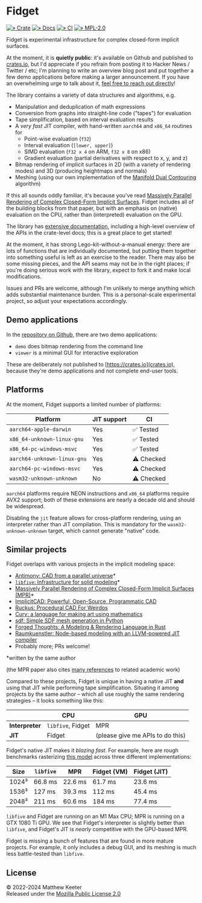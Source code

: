 # Fidget
[![» Crate](https://badgen.net/crates/v/fidget)](https://crates.io/crates/fidget)
[![» Docs](https://badgen.net/badge/api/docs.rs/df3600)](https://docs.rs/fidget/)
[![» CI](https://badgen.net/github/checks/mkeeter/fidget/main)](https://github.com/mkeeter/fidget/actions/)
[![» MPL-2.0](https://badgen.net/github/license/mkeeter/fidget)](LICENSE.txt)

Fidget is experimental infrastructure for complex closed-form implicit surfaces.

At the moment, it is **quietly public**: it's available on Github and published
to [crates.io](https://crates.io/crates.fidget), but I'd appreciate if you
refrain from posting it to Hacker News / Twitter / etc; I'm planning to write an
overview blog post and put together a few demo applications before making a
larger announcement. If you have an overwhelming urge to talk about it,
[feel free to reach out directly](https://mattkeeter.com/about)!

The library contains a variety of data structures and algorithms, e.g.

- Manipulation and deduplication of math expressions
- Conversion from graphs into straight-line code ("tapes") for evaluation
- Tape simplification, based on interval evaluation results
- A _very fast_ JIT compiler, with hand-written `aarch64` and `x86_64` routines
  for
    - Point-wise evaluation (`f32`)
    - Interval evaluation (`[lower, upper]`)
    - SIMD evaluation (`f32 x 4` on ARM, `f32 x 8` on x86)
    - Gradient evaluation (partial derivatives with respect to x, y, and z)
- Bitmap rendering of implicit surfaces in 2D (with a variety of rendering
  modes) and 3D (producing heightmaps and normals)
- Meshing (using our own implementation of the
  [Manifold Dual Contouring](https://people.engr.tamu.edu/schaefer/research/dualsimp_tvcg.pdf)
  algorithm)

If this all sounds oddly familiar, it's because you've read
[Massively Parallel Rendering of Complex Closed-Form Implicit Surfaces](https://www.mattkeeter.com/research/mpr/).
Fidget includes all of the building blocks from that paper, but with an emphasis
on (native) evaluation on the CPU, rather than (interpreted) evaluation on the
GPU.

The library has [extensive documentation](https://docs.rs/fidget/latest/fidget/),
including a high-level overview of the APIs in the crate-level docs; this is a
great place to get started!

At the moment, it has strong Lego-kit-without-a-manual energy: there are lots of
functions that are individually documented, but putting them together into
something useful is left as an exercise to the reader.  There may also be some
missing pieces, and the API seams may not be in the right places; if you're
doing serious work with the library, expect to fork it and make local
modifications.

Issues and PRs are welcome, although I'm unlikely to merge anything which adds
substantial maintenance burden.  This is a personal-scale experimental project,
so adjust your expectations accordingly.

## Demo applications
In the [repository on Github](https://github.com/mkeeter/fidget), there are
two demo applications:

- `demo` does bitmap rendering from the command line
- `viewer` is a minimal GUI for interactive exploration

These are deliberately not published to [https://crates.io](crates.io), because
they're demo applications and not complete end-user tools.

## Platforms
At the moment, Fidget supports a limited number of platforms:

| Platform                    | JIT support | CI         |
|-----------------------------|-------------|------------|
| `aarch64-apple-darwin`      | Yes         | ✅ Tested  |
| `x86_64-unknown-linux-gnu`  | Yes         | ✅ Tested  |
| `x86_64-pc-windows-msvc`    | Yes         | ✅ Tested  |
| `aarch64-unknown-linux-gnu` | Yes         | ⚠️  Checked |
| `aarch64-pc-windows-msvc`   | Yes         | ⚠️  Checked |
| `wasm32-unknown-unknown`    | No          | ⚠️  Checked |

`aarch64` platforms require NEON instructions and `x86_64` platforms require
AVX2 support; both of these extensions are nearly a decade old and should be
widespread.

Disabling the `jit` feature allows for cross-platform rendering, using an
interpreter rather than JIT compilation.  This is mandatory for the
`wasm32-unknown-unknown` target, which cannot generate "native" code.

## Similar projects
Fidget overlaps with various projects in the implicit modeling space:

- [Antimony: CAD from a parallel universe](https://mattkeeter.com/projects/antimony)*
- [`libfive`: Infrastructure for solid modeling](https://libfive.com)*
- [Massively Parallel Rendering of Complex Closed-Form Implicit Surfaces (MPR)](https://github.com/mkeeter/mpr)*
- [ImplicitCAD: Powerful, Open-Source, Programmatic CAD](https://implicitcad.org/)
- [Ruckus: Procedural CAD For Weirdos](https://docs.racket-lang.org/ruckus/index.html)
- [Curv: a language for making art using mathematics](https://github.com/curv3d/curv)
- [sdf: Simple SDF mesh generation in Python](https://github.com/fogleman/sdf)
- [Forged Thoughts: A Modeling & Rendering Language in Rust](https://forgedthoughts.com/)
- [Raumkuenstler: Node-based modeling with an LLVM-powered JIT compiler](https://github.com/elisabeth96/Raumkuenstler)
- Probably more; PRs welcome!

*written by the same author

(the MPR paper also cites
[many references](https://dl.acm.org/doi/10.1145/3386569.3392429#sec-ref)
to related academic work)

Compared to these projects, Fidget is unique in having a native JIT **and**
using that JIT while performing tape simplification.  Situating it among
projects by the same author – which all use roughly the same rendering
strategies – it looks something like this:

|                 | CPU               | GPU
|-----------------|-------------------|------
| **Interpreter** | `libfive`, Fidget | MPR
| **JIT**         | Fidget            | (please give me APIs to do this)

Fidget's native JIT makes it _blazing fast_.
For example, here are rough benchmarks rasterizing [this model](https://www.mattkeeter.com/projects/siggraph/depth_norm@2x.png)
across three different implementations:

Size  | `libfive` | MPR     | Fidget (VM) | Fidget (JIT)
------|-----------|---------|-------------|---------------
1024³ | 66.8 ms   | 22.6 ms | 61.7 ms     | 23.6 ms
1536³ | 127 ms    | 39.3 ms | 112 ms      | 45.4 ms
2048³ | 211 ms    | 60.6 ms | 184 ms      | 77.4 ms

`libfive` and Fidget are running on an M1 Max CPU; MPR is running on a GTX 1080
Ti GPU.  We see that Fidget's interpreter is slightly better than `libfive`, and
Fidget's JIT is _nearly_ competitive with the GPU-based MPR.

Fidget is missing a bunch of features that are found in more mature projects.
For example, it only includes a debug GUI, and its meshing is much less
battle-tested than `libfive`.

## License
© 2022-2024 Matthew Keeter  
Released under the [Mozilla Public License 2.0](https://github.com/mkeeter/fidget/blob/main/LICENSE.txt)
